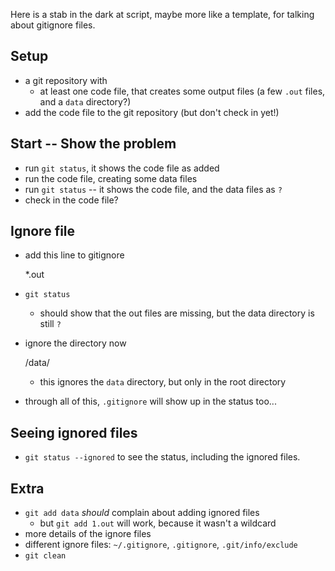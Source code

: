 

Here is a stab in the dark at script, maybe more like a template, for
talking about gitignore files.

## Setup ##

   - a git repository with
       - at least one code file, that creates some
         output files  (a few `.out` files, and a `data` directory?)
   - add the code file to the git repository (but don't check in yet!)




## Start -- Show the problem ##

 - run `git status`, it shows the code file as added
 - run the code file, creating some data files
 - run `git status` -- it shows the code file, and the data files as `?`
 - check in the code file?

## Ignore file ##


 - add this line to gitignore

    *.out

 - `git status`
     - should show that the out files are missing, but the data directory
       is still `?`

 - ignore the directory now

    /data/


   - this ignores the `data` directory, but only in the root directory


 - through all of this, `.gitignore`  will show up in the status too...


## Seeing ignored files ##

  - `git status --ignored` to see the status, including the ignored files.



## Extra ##

 - `git add data` *should* complain about adding ignored files
     - but `git add 1.out` will work, because it wasn't a wildcard
 - more details of the ignore files
 - different ignore files:  `~/.gitignore`,
    `.gitignore`, `.git/info/exclude`
 - `git clean`
